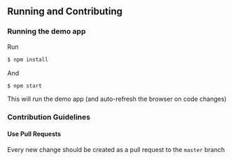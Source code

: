 ## Running and Contributing

### Running the demo app

Run
```bash
$ npm install
```
And
```bash
$ npm start 
```

This will run the demo app (and auto-refresh the browser on code changes)

### Contribution Guidelines

#### Use Pull Requests
Every new change should be created as a pull request to the `master` branch



